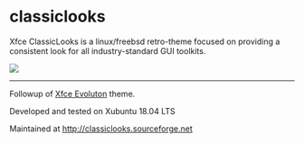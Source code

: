 # classiclooks
Xfce ClassicLooks is a linux/freebsd retro-theme focused on providing a consistent look for all industry-standard GUI toolkits.

<img src="https://a.fsdn.com/con/app/proj/classiclooks/screenshots/classiclooks-ambiance.png/max/max/1https://a.fsdn.com/con/app/proj/classiclooks/screenshots/classiclooks-ambiance.png/max/max/1">
  
-------
Followup of <a href="http://xfce-evolution.sourceforge.net">Xfce Evoluton</a> theme.

Developed and tested on Xubuntu 18.04 LTS

Maintained at http://classiclooks.sourceforge.net
